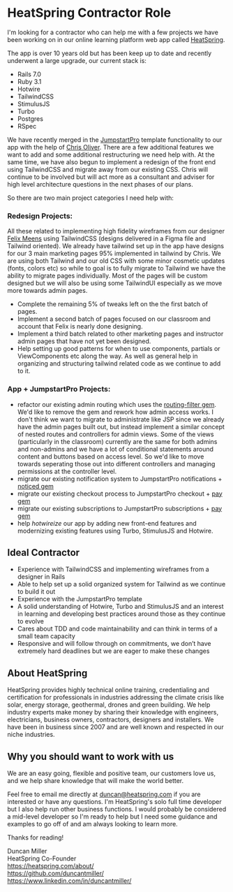 # HeatSpring Contractor Role

I'm looking for a contractor who can help me with a few projects we have been working on in our online learning platform web app called [HeatSpring](https://heatspring.com).

The app is over 10 years old but has been keep up to date and recently underwent a large upgrade, our current stack is:
- Rails 7.0
- Ruby 3.1
- Hotwire
- TailwindCSS
- StimulusJS
- Turbo
- Postgres
- RSpec

We have recently merged in the [JumpstartPro](https://jumpstartrails.com/) template functionality to our app with the help of [Chris Oliver](https://excid3.com/). There are a few additional features we want to add and some additional restructuring we need help with. At the same time, we have also begun to implement a redesign of the front end using TailwindCSS and migrate away from our existing CSS. Chris will continue to be involved but will act more as a consultant and adviser for high level architecture questions in the next phases of our plans.

So there are two main project categories I need help with:

### Redesign Projects:

All these related to implementing high fidelity wireframes from our designer [Felix Meens](https://www.felixmeens.com/) using TailwindCSS (designs delivered in a Figma file and Tailwind oriented). We already have tailwind set up in the app have designs for our 3 main marketing pages 95% implemented in tailwind by Chris. We are using both Tailwind and our old CSS with some minor cosmetic updates (fonts, colors etc) so while to goal is to fully migrate to Tailwind we have the ability to migrate pages individually. Most of the pages will be custom designed but we will also be using some TailwindUI especially as we move more towards admin pages.

- Complete the remaining 5% of tweaks left on the the first batch of pages. 
- Implement a second batch of pages focused on our classroom and account that Felix is nearly done designing.
- Implement a third batch related to other marketing pages and instructor admin pages that have not yet been designed. 
- Help setting up good patterns for when to use components, partials or ViewComponents etc along the way. As well as general help in organizing and structuring tailwind related code as we continue to add to it.

### App + JumpstartPro Projects:

- refactor our existing admin routing which uses the [routing-filter gem](https://github.com/svenfuchs/routing-filter). We'd like to remove the gem and rework how admin access works. I don't think we want to migrate to administrate like JSP since we already have the admin pages built out, but instead implement a similar concept of nested routes and controllers for admin views. Some of the views (particularly in the classroom) currently are the same for both admins and non-admins and we have a lot of conditional statements around content and buttons based on access level. So we'd like to move towards seperating those out into different controllers and managing permissions at the controller level.
- migrate our existing notification system to JumpstartPro notifications + [noticed gem](https://github.com/excid3/noticed)
- migrate our existing checkout process to JumpstartPro checkout + [pay gem](https://github.com/pay-rails/pay)
- migrate our existing subscriptions to JumpstartPro subscriptions + [pay gem](https://github.com/pay-rails/pay)
- help *hotwireize* our app by adding new front-end features and modernizing existing features using Turbo, StimulusJS and Hotwire.

## Ideal Contractor

- Experience with TailwindCSS and implementing wireframes from a designer in Rails
- Able to help set up a solid organized system for Tailwind as we continue to build it out
- Experience with the JumpstartPro template
- A solid understanding of Hotwire, Turbo and StimulusJS and an interest in learning and developing best practices around those as they continue to evolve
- Cares about TDD and code maintainability and can think in terms of a small team capacity
- Responsive and will follow through on commitments, we don’t have extremely hard deadlines but we are eager to make these changes

## About HeatSpring

HeatSpring provides highly technical online training, credentialing and certification for professionals in industries addressing the climate crisis like solar, energy storage, geothermal, drones and green building. We help industry experts make money by sharing their knowledge with engineers, electricians, business owners, contractors, designers and installers. We have been in business since 2007 and are well known and respected in our niche industries.

## Why you should want to work with us

We are an easy going, flexible and positive team, our customers love us, and we help share knowledge that will make the world better.

Feel free to email me directly at duncan@heatspring.com if you are interested or have any questions. I'm HeatSpring's solo full time developer but I also help run other business functions. I would probably be considered a mid-level developer so I'm ready to help but I need some guidance and examples to go off of and am always looking to learn more.

Thanks for reading!

Duncan Miller  
HeatSpring Co-Founder  
https://heatspring.com/about/  
https://github.com/duncantmiller/  
https://www.linkedin.com/in/duncantmiller/  
